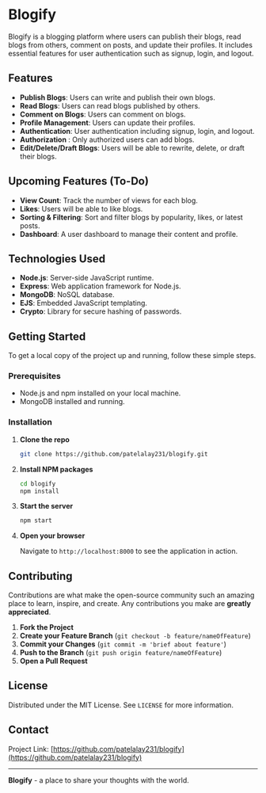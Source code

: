 # Blogify

Blogify is a blogging platform where users can publish their blogs, read blogs from others, comment on posts, and update their profiles. It includes essential features for user authentication such as signup, login, and logout.

## Features

- **Publish Blogs**: Users can write and publish their own blogs.
- **Read Blogs**: Users can read blogs published by others.
- **Comment on Blogs**: Users can comment on blogs.
- **Profile Management**: Users can update their profiles.
- **Authentication**: User authentication including signup, login, and logout.
- **Authorization** : Only authorized users can add blogs.
- **Edit/Delete/Draft Blogs**: Users will be able to rewrite, delete, or draft their blogs.

## Upcoming Features (To-Do)

- **View Count**: Track the number of views for each blog.
- **Likes**: Users will be able to like blogs.
- **Sorting & Filtering**: Sort and filter blogs by popularity, likes, or latest posts.
- **Dashboard**: A user dashboard to manage their content and profile.

## Technologies Used

- **Node.js**: Server-side JavaScript runtime.
- **Express**: Web application framework for Node.js.
- **MongoDB**: NoSQL database.
- **EJS**: Embedded JavaScript templating.
- **Crypto**: Library for secure hashing of passwords.

## Getting Started

To get a local copy of the project up and running, follow these simple steps.

### Prerequisites

- Node.js and npm installed on your local machine.
- MongoDB installed and running.

### Installation

1. **Clone the repo**

   ```sh
   git clone https://github.com/patelalay231/blogify.git
   ```

2. **Install NPM packages**

   ```sh
   cd blogify
   npm install
   ```


3. **Start the server**

   ```sh
   npm start
   ```

4. **Open your browser**

   Navigate to `http://localhost:8000` to see the application in action.

## Contributing

Contributions are what make the open-source community such an amazing place to learn, inspire, and create. Any contributions you make are **greatly appreciated**.

1. **Fork the Project**
2. **Create your Feature Branch** (`git checkout -b feature/nameOfFeature`)
3. **Commit your Changes** (`git commit -m 'brief about feature'`)
4. **Push to the Branch** (`git push origin feature/nameOfFeature`)
5. **Open a Pull Request**

## License

Distributed under the MIT License. See `LICENSE` for more information.

## Contact


Project Link: [https://github.com/patelalay231/blogify](https://github.com/patelalay231/blogify)

---

**Blogify** - a place to share your thoughts with the world.